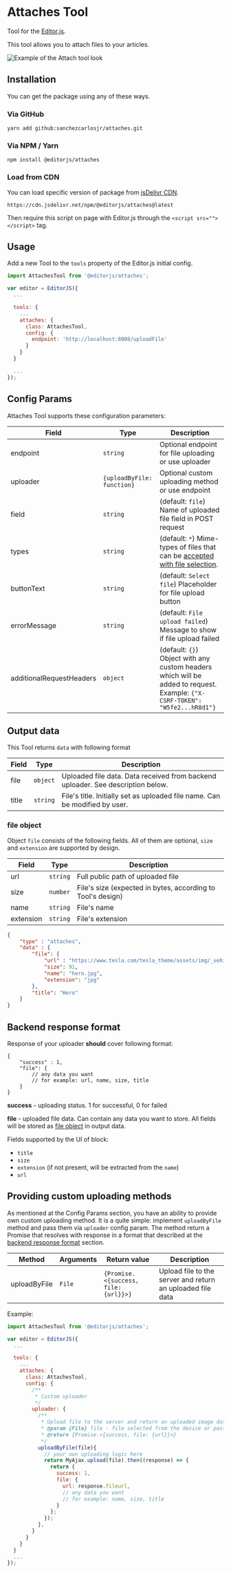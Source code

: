 # Attaches Tool

Tool for the [Editor.js](https://editorjs.io).

This tool allows you to attach files to your articles.

![Example of the Attach tool look](https://user-images.githubusercontent.com/3684889/179849070-1af9678b-34fb-4485-860e-39f3b0d26c3e.png)

## Installation

You can get the package using any of these ways.
### Via GitHub
```
yarn add github:sanchezcarlosjr/attaches.git
```

### Via NPM / Yarn

```shell
npm install @editorjs/attaches
```

### Load from CDN

You can load specific version of package from [jsDelivr CDN](https://www.jsdelivr.com/package/npm/@editorjs/attaches).

`https://cdn.jsdelivr.net/npm/@editorjs/attaches@latest`

Then require this script on page with Editor.js through the `<script src=""></script>` tag.

## Usage

Add a new Tool to the `tools` property of the Editor.js initial config.

```javascript
import AttachesTool from '@editorjs/attaches';

var editor = EditorJS({
  ...

  tools: {
    ...
    attaches: {
      class: AttachesTool,
      config: {
        endpoint: 'http://localhost:8008/uploadFile'
      }
    }
  }

  ...
});
```

## Config Params

Attaches Tool supports these configuration parameters:

| Field | Type     | Description        |
| ----- | -------- | ------------------ |
| endpoint | `string` | Optional endpoint for file uploading or use uploader |
| uploader | `{uploadByFile: function}` |Optional custom uploading method or use endpoint|
| field | `string` | (default: `file`) Name of uploaded file field in POST request |
| types | `string` | (default: `*`) Mime-types of files that can be [accepted with file selection](https://github.com/codex-team/ajax#accept-string).|
| buttonText | `string` | (default: `Select file`) Placeholder for file upload button |
| errorMessage | `string` | (default: `File upload failed`) Message to show if file upload failed |
| additionalRequestHeaders | `object` | (default: `{}`) Object with any custom headers which will be added to request. Example: `{"X-CSRF-TOKEN": "W5fe2...hR8d1"}` |


## Output data

This Tool returns `data` with following format

| Field          | Type      | Description                     |
| -------------- | --------- | ------------------------------- |
| file           | `object`  | Uploaded file data. Data received from backend uploader. See description below. |
| title | `string` | File's title. Initially set as uploaded file name. Can be modified by user.          |

### file object <a name="file-object"></a>

Object `file` consists of the following fields. All of them are optional, `size` and `extension` are supported by design.

| Field          | Type      | Description                       |
| -------------- | --------- | ----------------------------------|
| url            |`string`   | Full public path of uploaded file |
| size           |`number`   | File's size (expected in bytes, according to Tool's design)                      |
| name           |`string`   | File's name                       |
| extension      |`string`   | File's extension                  |

```json
{
    "type" : "attaches",
    "data" : {
        "file": {
            "url" : "https://www.tesla.com/tesla_theme/assets/img/_vehicle_redesign/roadster_and_semi/roadster/hero.jpg",
            "size": 91,
            "name": "hero.jpg",
            "extension": "jpg"
        },
        "title": "Hero"
    }
}
```

## Backend response format

Response of your uploader **should** cover following format:

```json5
{
    "success" : 1,
    "file": {
        // any data you want
        // for example: url, name, size, title
    }
}
```

**success** - uploading status. 1 for successful, 0 for failed

**file** - uploaded file data. Can contain any data you want to store. All fields will be stored as [file object](#file-object) in output data.

Fields supported by the UI of block:

 - `title`
 - `size`
 - `extension` (if not present, will be extracted from the `name`)
 - `url`

## Providing custom uploading methods

As mentioned at the Config Params section, you have an ability to provide own custom uploading method.
It is a quite simple: implement `uploadByFile` method and pass them via `uploader` config param.
The method return a Promise that resolves with response in a format that described at the [backend response format](#backend-response-format) section.


| Method         | Arguments | Return value | Description |
| -------------- | --------- | -------------| ------------|
| uploadByFile   | `File`    | `{Promise.<{success, file: {url}}>}` | Upload file to the server and return an uploaded file data |

Example:

```js
import AttachesTool from '@editorjs/attaches';

var editor = EditorJS({
  ...

  tools: {
    ...
    attaches: {
      class: AttachesTool,
      config: {
        /**
         * Custom uploader
         */
        uploader: {
          /**
           * Upload file to the server and return an uploaded image data
           * @param {File} file - file selected from the device or pasted by drag-n-drop
           * @return {Promise.<{success, file: {url}}>}
           */
          uploadByFile(file){
            // your own uploading logic here
            return MyAjax.upload(file).then((response) => {
              return {
                success: 1,
                file: {
                  url: response.fileurl,
                  // any data you want
                  // for example: name, size, title
                }
              };
            });
          },
        }
      }
    }
  }
  ...
});
```

